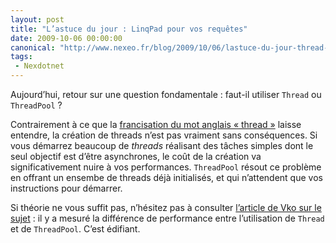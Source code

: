 ```yaml
---
layout: post
title: "L’astuce du jour : LinqPad pour vos requêtes"
date: 2009-10-06 00:00:00
canonical: "http://www.nexeo.fr/blog/2009/10/06/lastuce-du-jour-thread-ou-threadpool/"
tags:
 - Nexdotnet
---
```


Aujourd’hui, retour sur une question fondamentale : faut-il utiliser `Thread` ou `ThreadPool` ?

Contrairement à ce que la [francisation du mot anglais « thread »](http://fr.wikipedia.org/wiki/Processus_l%C3%A9ger) laisse entendre, la création de threads n’est pas vraiment sans conséquences. Si vous démarrez beaucoup de <i lang="en">threads</i> réalisant des tâches simples dont le seul objectif est d’être asynchrones, le coût de la création va significativement nuire à vos performances. `ThreadPool` résout ce problème en offrant un ensembe de threads déjà initialisés, et qui n’attendent que vos instructions pour démarrer.

Si théorie ne vous suffit pas, n’hésitez pas à consulter [l’article de Vko sur le sujet](http://blogs.codes-sources.com/vko/archive/2009/09/16/thread-ou-threadpool.aspx) : il y a mesuré la différence de performance entre l’utilisation de `Thread` et de `ThreadPool`. C’est édifiant.
